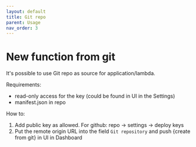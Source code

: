 ```yaml
---
layout: default
title: Git repo
parent: Usage
nav_order: 3
---
```

# New function from git

It's possible to use Git repo as source for 
application/lambda.

Requirements:

* read-only access for the key (could be found in UI in the Settings)
* manifest.json in repo

How to:

1. Add public key as allowed. 
For github: repo -> settings -> deploy keys
2. Put the remote origin URL into the field `Git repository` and push {create from git} in UI in Dashboard
